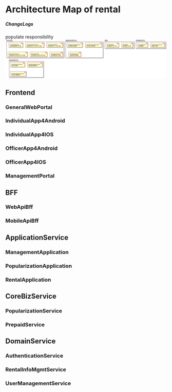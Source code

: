 # Architecture Map of rental
##### ChangeLogs
populate responsibility
![eae88192-d8e0-4790-aac7-9a41eef5e119](temp/eae88192-d8e0-4790-aac7-9a41eef5e119.svg)
## Frontend
### GeneralWebPortal
### IndividualApp4Android
### IndividualApp4IOS
### OfficerApp4Android
### OfficerApp4IOS
### ManagementPortal
## BFF
### WebApiBff
### MobileApiBff
## ApplicationService
### ManagementApplication
### PopularizationApplication
### RentalApplication
## CoreBizService
### PopularizationService
### PrepaidService
## DomainService
### AuthenticationService
### RentalInfoMgmtService
### UserManagementService